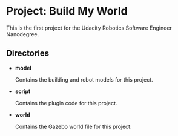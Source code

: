 # Project: Build My World
This is the first project for the Udacity Robotics Software Engineer Nanodegree.

## Directories

- **model**

  Contains the building and robot models for this project.

- **script**

  Contains the plugin code for this project.

- **world**

  Contains the Gazebo world file for this project.



